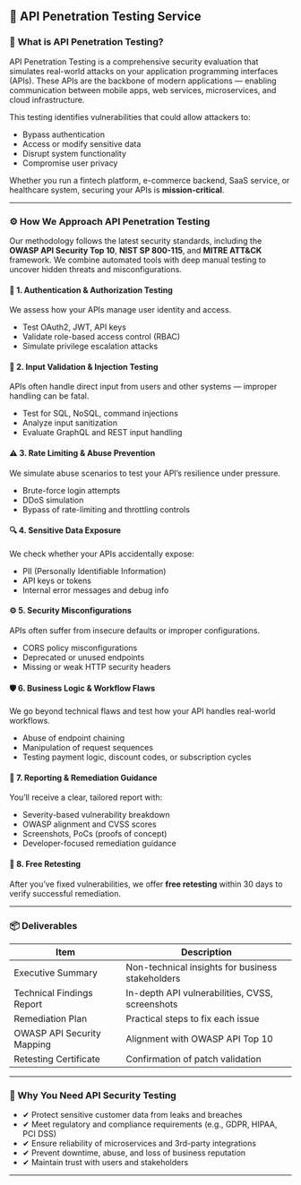 ## 🔐 API Penetration Testing Service

### 🧭 **What is API Penetration Testing?**

API Penetration Testing is a comprehensive security evaluation that simulates real-world attacks on your application programming interfaces (APIs). These APIs are the backbone of modern applications — enabling communication between mobile apps, web services, microservices, and cloud infrastructure.

This testing identifies vulnerabilities that could allow attackers to:

* Bypass authentication
* Access or modify sensitive data
* Disrupt system functionality
* Compromise user privacy

Whether you run a fintech platform, e-commerce backend, SaaS service, or healthcare system, securing your APIs is **mission-critical**.

---

### ⚙️ **How We Approach API Penetration Testing**

Our methodology follows the latest security standards, including the **OWASP API Security Top 10**, **NIST SP 800-115**, and **MITRE ATT\&CK** framework. We combine automated tools with deep manual testing to uncover hidden threats and misconfigurations.

#### 🔑 1. **Authentication & Authorization Testing**

We assess how your APIs manage user identity and access.

* Test OAuth2, JWT, API keys
* Validate role-based access control (RBAC)
* Simulate privilege escalation attacks

#### 🧬 2. **Input Validation & Injection Testing**

APIs often handle direct input from users and other systems — improper handling can be fatal.

* Test for SQL, NoSQL, command injections
* Analyze input sanitization
* Evaluate GraphQL and REST input handling

#### ⚠️ 3. **Rate Limiting & Abuse Prevention**

We simulate abuse scenarios to test your API’s resilience under pressure.

* Brute-force login attempts
* DDoS simulation
* Bypass of rate-limiting and throttling controls

#### 🔍 4. **Sensitive Data Exposure**

We check whether your APIs accidentally expose:

* PII (Personally Identifiable Information)
* API keys or tokens
* Internal error messages and debug info

#### ⚙️ 5. **Security Misconfigurations**

APIs often suffer from insecure defaults or improper configurations.

* CORS policy misconfigurations
* Deprecated or unused endpoints
* Missing or weak HTTP security headers

#### 🛡️ 6. **Business Logic & Workflow Flaws**

We go beyond technical flaws and test how your API handles real-world workflows.

* Abuse of endpoint chaining
* Manipulation of request sequences
* Testing payment logic, discount codes, or subscription cycles

#### 📝 7. **Reporting & Remediation Guidance**

You’ll receive a clear, tailored report with:

* Severity-based vulnerability breakdown
* OWASP alignment and CVSS scores
* Screenshots, PoCs (proofs of concept)
* Developer-focused remediation guidance

#### 🔁 8. **Free Retesting**

After you’ve fixed vulnerabilities, we offer **free retesting** within 30 days to verify successful remediation.

---

### 📦 Deliverables

| Item                       | Description                                      |
| -------------------------- | ------------------------------------------------ |
| Executive Summary          | Non-technical insights for business stakeholders |
| Technical Findings Report  | In-depth API vulnerabilities, CVSS, screenshots  |
| Remediation Plan           | Practical steps to fix each issue                |
| OWASP API Security Mapping | Alignment with OWASP API Top 10                  |
| Retesting Certificate      | Confirmation of patch validation                 |

---


### 🚨 Why You Need API Security Testing

* ✔ Protect sensitive customer data from leaks and breaches
* ✔ Meet regulatory and compliance requirements (e.g., GDPR, HIPAA, PCI DSS)
* ✔ Ensure reliability of microservices and 3rd-party integrations
* ✔ Prevent downtime, abuse, and loss of business reputation
* ✔ Maintain trust with users and stakeholders

---


